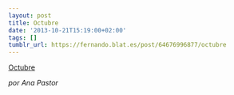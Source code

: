 ```yaml
---
layout: post
title: Octubre
date: '2013-10-21T15:19:00+02:00'
tags: []
tumblr_url: https://fernando.blat.es/post/64676996877/octubre
---
```

[Octubre](http://www.elperiodico.com/es/noticias/al-contrataque/octubre-2761968)  

_por Ana Pastor_
